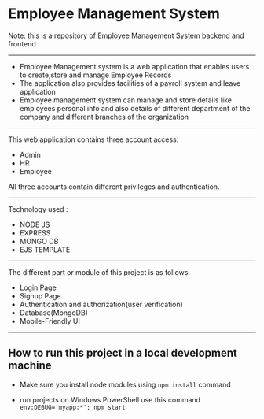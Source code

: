 # Employee Management System

Note: this is a repository of Employee Management System backend and frontend

-------------

- Employee Management system is a web application that enables users to create,store and manage Employee Records
- The application also provides facilities of a payroll system and leave application
- Employee management system can manage and store details like employees personal info and also details of different department of the company and different branches of the organization

-------------

This web application contains three account access:
- Admin
- HR
- Employee

All three accounts contain different privileges and authentication.

-------------
Technology used :
- NODE JS 
- EXPRESS
- MONGO DB
- EJS TEMPLATE

-------------

The different part or module of this project is as follows:
- Login Page
- Signup Page
- Authentication and authorization(user verification)
- Database(MongoDB)
- Mobile-Friendly UI

-------------

## How to run this project in a local development machine
* Make sure you install node modules using `npm install` command

* run projects on Windows PowerShell
use this command `env:DEBUG='myapp:*'; npm start`

